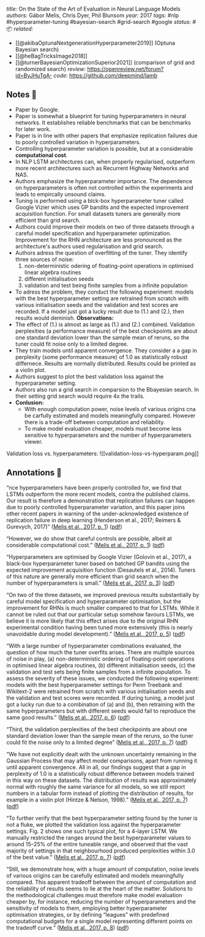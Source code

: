 *title:* On the State of the Art of Evaluation in Neural Language Models
*authors:* Gábor Melis, Chris Dyer, Phil Blunsom
*year:* 2017
*tags:* #nlp #hyperparameter-tuning #bayesian-search #grid-search #google
*status:* #📦 
*related:*
- [[@akibaOptunaNextgenerationHyperparameter2019]] (Optuna Bayesian search)
- [[@heBagTricksImage2018]]
- [[@turnerBayesianOptimizationSuperior2021]] (comparison of grid and randomized search)
*review:* https://openreview.net/forum?id=ByJHuTgA-
*code:* https://github.com/deepmind/lamb

## Notes 📍
- Paper by Google.
- Paper is somewhat a blueprint for tuning hyperparameters in neural networks. It establishes reliable benchmarks that can be benchmarks for later work.
- Paper is in line with other papers that emphasize replication failures due to poorly controlled variation in hyperparameters.
- Controlling hyperparameter variation is possible, but at a considerable **computational cost**.
- In NLP LSTM architectures can, when properly regularised, outperform more recent architectures such as Recurrent Highway Networks and NAS.
- Authors emphasize the hyperparameter importance. The dependence on hyperparameters is often not controlled within the experiments and leads to empircally unsound claims.
- Tuning is performed using a blck-box hyperparameter tuner called Google Vizier which uses GP bandits and the expected improvement acquisition function. For small datasets tuners are generally more efficient than grid search.
- Authors could improve their models on two of three datasets through a careful model specification and hyperparameter optimization. Improvement for the RHN architecture are less pronounced as the architecture's authors used regularisation and grid search.
- Authors adress the question of overfitting of the tuner. They identify three sources of noise:
	1. non-deterministic odering of floating-point operations in optimised linear algebra routines
	2. different initialisation seeds
	3. validation and test being finite samples from a infinite population
- To adress the problem, they conduct the following experiment: models with the best hyperparameter setting are retrained from scratch with various initialisation seeds and the validation and test scores are recorded. If a model just got a lucky result due to (1.) and (2.), then results would deminish.
**Observations:**
- The effect of (1.) is almost as large as (1.) and (2.) combined. Validation perplexities (a performance measure) of the best checkpoints are about one standard deviation lower than the sample mean of reruns, so the tuner could fit noise only to a limited degree.
- They train models until apparent convergence. They consider a a gap in perplexity (some performance measure) of 1.0 as statistically robust differnece. Results are normally distributed. Results could be printed as a violin plot.
- Authors suggest to plot the best validation loss against the hyperparameter setting. 
- Authors also run a grid search in comparsion to the Bbayesian search. In their setting grid search would require 4x the trails.
- **Conlusion:**
	- With enough computation power, noise levels of various origins cna be carfully estimated and models meaningfully compared. However there is a trade-off between computation and reliability.
	- To make model evaluation cheaper, models must become less sensitive to hyperparameters and the number of hyperparameters viewer.

Validation loss vs. hyperparameters:
 ![[validation-loss-vs-hyperparam.png]]

## Annotations 📖

“nce hyperparameters have been properly controlled for, we find that LSTMs outperform the more recent models, contra the published claims. Our result is therefore a demonstration that replication failures can happen due to poorly controlled hyperparameter variation, and this paper joins other recent papers in warning of the under-acknowledged existence of replication failure in deep learning (Henderson et al., 2017; Reimers & Gurevych, 2017)” ([Melis et al., 2017, p. 1](zotero://select/library/items/AR7QEF3A)) ([pdf](zotero://open-pdf/library/items/HKGEY6YA?page=1&annotation=G8KD3KMD))

“However, we do show that careful controls are possible, albeit at considerable computational cost.” ([Melis et al., 2017, p. 1](zotero://select/library/items/AR7QEF3A)) ([pdf](zotero://open-pdf/library/items/HKGEY6YA?page=1&annotation=BF4EM8AC))

“Hyperparameters are optimised by Google Vizier (Golovin et al., 2017), a black-box hyperparameter tuner based on batched GP bandits using the expected improvement acquisition function (Desautels et al., 2014). Tuners of this nature are generally more efficient than grid search when the number of hyperparameters is small.” ([Melis et al., 2017, p. 3](zotero://select/library/items/AR7QEF3A)) ([pdf](zotero://open-pdf/library/items/HKGEY6YA?page=3&annotation=B7BGM2P4))

“On two of the three datasets, we improved previous results substantially by careful model specification and hyperparameter optimisation, but the improvement for RHNs is much smaller compared to that for LSTMs. While it cannot be ruled out that our particular setup somehow favours LSTMs, we believe it is more likely that this effect arises due to the original RHN experimental condition having been tuned more extensively (this is nearly unavoidable during model development).” ([Melis et al., 2017, p. 5](zotero://select/library/items/AR7QEF3A)) ([pdf](zotero://open-pdf/library/items/HKGEY6YA?page=5&annotation=5MYPMENZ))

“With a large number of hyperparameter combinations evaluated, the question of how much the tuner overfits arises. There are multiple sources of noise in play, (a) non-deterministic ordering of floating-point operations in optimised linear algebra routines, (b) different initialisation seeds, (c) the validation and test sets being finite samples from a infinite population. To assess the severity of these issues, we conducted the following experiment: models with the best hyperparameter settings for Penn Treebank and Wikitext-2 were retrained from scratch with various initialisation seeds and the validation and test scores were recorded. If during tuning, a model just got a lucky run due to a combination of (a) and (b), then retraining with the same hyperparameters but with different seeds would fail to reproduce the same good results.” ([Melis et al., 2017, p. 6](zotero://select/library/items/AR7QEF3A)) ([pdf](zotero://open-pdf/library/items/HKGEY6YA?page=6&annotation=NSS6DRVG))

“Third, the validation perplexities of the best checkpoints are about one standard deviation lower than the sample mean of the reruns, so the tuner could fit the noise only to a limited degree” ([Melis et al., 2017, p. 7](zotero://select/library/items/AR7QEF3A)) ([pdf](zotero://open-pdf/library/items/HKGEY6YA?page=7&annotation=NB464LTR))

“We have not explicitly dealt with the unknown uncertainty remaining in the Gaussian Process that may affect model comparisons, apart from running it until apparent convergence. All in all, our findings suggest that a gap in perplexity of 1.0 is a statistically robust difference between models trained in this way on these datasets. The distribution of results was approximately normal with roughly the same variance for all models, so we still report numbers in a tabular form instead of plotting the distribution of results, for example in a violin plot (Hintze & Nelson, 1998).” ([Melis et al., 2017, p. 7](zotero://select/library/items/AR7QEF3A)) ([pdf](zotero://open-pdf/library/items/HKGEY6YA?page=7&annotation=H6E92AIN))

“To further verify that the best hyperparameter setting found by the tuner is not a fluke, we plotted the validation loss against the hyperparameter settings. Fig. 2 shows one such typical plot, for a 4-layer LSTM. We manually restricted the ranges around the best hyperparameter values to around 15–25% of the entire tuneable range, and observed that the vast majority of settings in that neighbourhood produced perplexities within 3.0 of the best value.” ([Melis et al., 2017, p. 7](zotero://select/library/items/AR7QEF3A)) ([pdf](zotero://open-pdf/library/items/HKGEY6YA?page=7&annotation=J5ZBK4Z5))

“Still, we demonstrate how, with a huge amount of computation, noise levels of various origins can be carefully estimated and models meaningfully compared. This apparent tradeoff between the amount of computation and the reliability of results seems to lie at the heart of the matter. Solutions to the methodological challenges must therefore make model evaluation cheaper by, for instance, reducing the number of hyperparameters and the sensitivity of models to them, employing better hyperparameter optimisation strategies, or by defining “leagues” with predefined computational budgets for a single model representing different points on the tradeoff curve.” ([Melis et al., 2017, p. 8](zotero://select/library/items/AR7QEF3A)) ([pdf](zotero://open-pdf/library/items/HKGEY6YA?page=8&annotation=39BWY349))